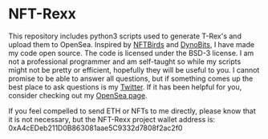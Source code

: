 # NFT-Rexx

This repository includes python3 scripts used to generate T-Rex's and upload them to OpenSea. Inspired by [NFTBirds](https://twitter.com/NFTBirds) and [DynoBits](https://twitter.com/dyno_bits), I have made my code open source. The code is licensed under the BSD-3 license. I am not a professional programmer and am self-taught so while my scripts might not be pretty or efficient, hopefully they will be useful to you. I cannot promise to be able to answer all questions, but if something comes up the best place to ask questions is my [Twitter](https://twitter.com/NFT_Rexx). If it has been helpful for you, consider checking out my [OpenSea page](https://opensea.io/collection/nft-rexx).

If you feel compelled to send ETH or NFTs to me directly, please know that it is not necessary, but the NFT-Rexx project wallet address is: 0xA4cEDeb211D0B863081aae5C9332d7808f2ac2f0

